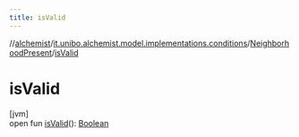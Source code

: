 ```yaml
---
title: isValid
---
```

//[alchemist](../../../index.html)/[it.unibo.alchemist.model.implementations.conditions](../index.html)/[NeighborhoodPresent](index.html)/[isValid](is-valid.html)



# isValid



[jvm]\
open fun [isValid](is-valid.html)(): [Boolean](https://kotlinlang.org/api/latest/jvm/stdlib/kotlin/-boolean/index.html)




